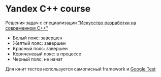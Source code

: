 # Yandex C++ course
Решения задач с специализации ["Искусство разработки на современном C++"](https://www.coursera.org/specializations/c-plus-plus-modern-development)

- Белый пояс: завершен
- Желтый пояс: завершен
- Красный пояс: завершен
- Кориченевый пояс: в процессе
- Черный пояс: не начат

Для юнит тестов используется самописный framework и [Google Test](https://github.com/google/googletest) 
